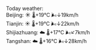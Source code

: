 Today weather:  
Beijing: ☀️   🌡️+19°C 🌬️↓19km/h  
Tianjin: ☀️   🌡️+19°C 🌬️↓22km/h  
Shijiazhuang: ☁️   🌡️+17°C 🌬️↙7km/h  
Tangshan: ☁️   🌡️+16°C 🌬️↓28km/h  
